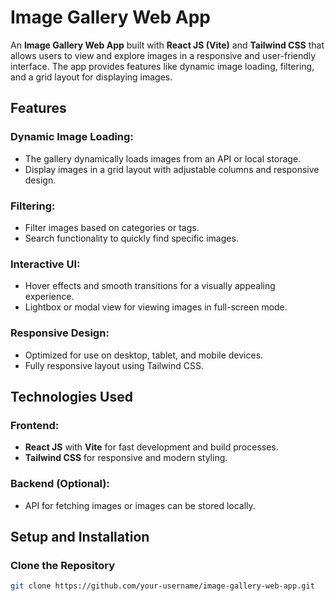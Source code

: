 # Image Gallery Web App

An **Image Gallery Web App** built with **React JS (Vite)** and **Tailwind CSS** that allows users to view and explore images in a responsive and user-friendly interface. The app provides features like dynamic image loading, filtering, and a grid layout for displaying images.

## Features

### Dynamic Image Loading:
- The gallery dynamically loads images from an API or local storage.
- Display images in a grid layout with adjustable columns and responsive design.

### Filtering:
- Filter images based on categories or tags.
- Search functionality to quickly find specific images.

### Interactive UI:
- Hover effects and smooth transitions for a visually appealing experience.
- Lightbox or modal view for viewing images in full-screen mode.

### Responsive Design:
- Optimized for use on desktop, tablet, and mobile devices.
- Fully responsive layout using Tailwind CSS.

## Technologies Used

### Frontend:
- **React JS** with **Vite** for fast development and build processes.
- **Tailwind CSS** for responsive and modern styling.

### Backend (Optional):
- API for fetching images or images can be stored locally.

## Setup and Installation

### Clone the Repository

```bash
git clone https://github.com/your-username/image-gallery-web-app.git
